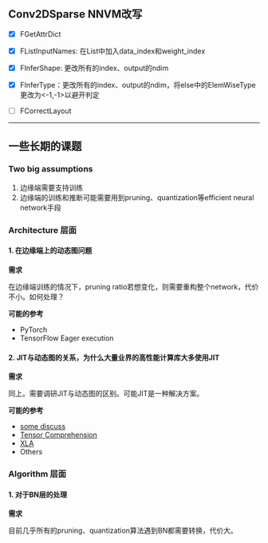 ## Conv2DSparse NNVM改写
- [x] FGetAttrDict
- [x] FListInputNames: 在List中加入data_index和weight_index
- [x] FInferShape: 更改所有的index、output的ndim
- [x] FInferType：更改所有的index、output的ndim，将else中的ElemWiseType更改为<-1,-1>以避开判定
- [ ] FCorrectLayout


---------------------------

## 一些长期的课题

### Two big assumptions

1. 边缘端需要支持训练
2. 边缘端的训练和推断可能需要用到pruning、quantization等efficient neural network手段



### Architecture 层面

#### 1. 在边缘端上的动态图问题

__需求__

在边缘端训练的情况下，pruning ratio若想变化，则需要重构整个network，代价不小。如何处理？

__可能的参考__

- PyTorch
- TensorFlow Eager execution 



#### 2. JIT与动态图的关系，为什么大量业界的高性能计算库大多使用JIT

__需求__

同上。需要调研JIT与动态图的区别。可能JIT是一种解决方案。

__可能的参考__

- [some discuss](https://news.ycombinator.com/item?id=16434634)
- [Tensor Comprehension](https://github.com/facebookresearch/TensorComprehensions)
- [XLA](https://www.tensorflow.org/xla)
- Others



### Algorithm 层面

#### 1. 对于BN层的处理

__需求__

目前几乎所有的pruning、quantization算法遇到BN都需要转换，代价大。



